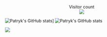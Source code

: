 <p align="center"> 
  Visitor count<br>
  <img src="https://profile-counter.glitch.me/PatrykFlama/count.svg" />
</p>

![Patryk's GitHub stats](https://github-readme-stats.vercel.app/api?username=PatrykFlama&count_private=true&show_icons=true&theme=blue-green#gh-dark-mode-only)]
![Patryk's GitHub stats](https://github-readme-stats.vercel.app/api?username=PatrykFlama&count_private=true&show_icons=true&theme=transparent#gh-light-mode-only)


![](https://github-readme-stats.vercel.app/api/pin/?username=PatrykFlama&repo=Algorytmy)

<!--
**PatrykFlama/PatrykFlama** is a ✨ _special_ ✨ repository because its `README.md` (this file) appears on your GitHub profile.

Here are some ideas to get you started:

- 🔭 I’m currently working on ...
- 🌱 I’m currently learning ...
- 👯 I’m looking to collaborate on ...
- 🤔 I’m looking for help with ...
- 💬 Ask me about ...
- 📫 How to reach me: ...
- 😄 Pronouns: ...
- ⚡ Fun fact: ...
-->
